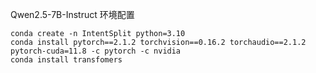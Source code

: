 Qwen2.5-7B-Instruct 环境配置
```
conda create -n IntentSplit python=3.10
conda install pytorch==2.1.2 torchvision==0.16.2 torchaudio==2.1.2 pytorch-cuda=11.8 -c pytorch -c nvidia
conda install transfomers
```